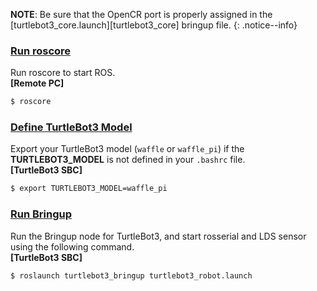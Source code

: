 
**NOTE**: Be sure that the OpenCR port is properly assigned in the [turtlebot3_core.launch][turtlebot3_core] bringup file.
{: .notice--info}

### [Run roscore](#run-roscore)

Run roscore to start ROS.  
**[Remote PC]**  
```bash
$ roscore
```

### [Define TurtleBot3 Model](#define-turtlebot3-model)

Export your TurtleBot3 model (`waffle` or `waffle_pi`) if the **TURTLEBOT3_MODEL** is not defined in your `.bashrc` file.  
**[TurtleBot3 SBC]**  
```bash
$ export TURTLEBOT3_MODEL=waffle_pi
```

<!--
```bash
$ export TURTLEBOT3_MODEL=${TB3_MODEL}
$ ROS_NAMESPACE=om_with_tb3 roslaunch turtlebot3_bringup turtlebot3_robot.launch multi_robot_name:=om_with_tb3 set_lidar_frame_id:=om_with_tb3/base_scan
```
-->

<!-- 3. **[TurtleBot3 SBC]** Run Bringup node with the following command. This node starts rosserial and LDS sensor.
```bash
$ roslaunch turtlebot3_bringup turtlebot3_robot.launch
```
-->

### [Run Bringup](#run-bringup)

Run the Bringup node for TurtleBot3, and start rosserial and LDS sensor using the following command.  
**[TurtleBot3 SBC]**  
```bash
$ roslaunch turtlebot3_bringup turtlebot3_robot.launch
```

<!--
```bash
$ ROS_NAMESPACE=om_with_tb3 roslaunch turtlebot3_bringup turtlebot3_rpicamera.launch
```
-->

<!-- [Simulate TurtleBot3 with OpenMANIPULATOR Using Gazebo](#simulate-turtlebot3-with-openmanipulator-using-gazebo) -->
